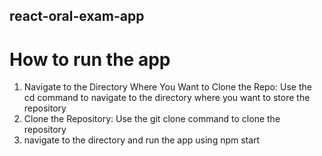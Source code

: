 ## react-oral-exam-app
# How to run the app 

1. Navigate to the Directory Where You Want to Clone the Repo: Use the cd command to navigate to the directory where you want to store the repository
2. Clone the Repository: Use the git clone command to clone the repository
3. navigate to the directory and run the app using npm start
